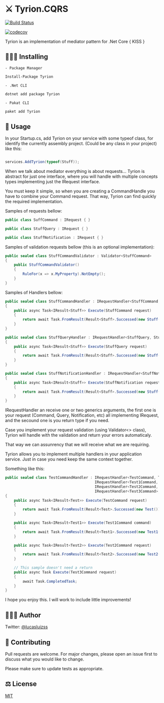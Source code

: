 # ⚔️ Tyrion.CQRS

[![Build Status](https://lucasluizssdev.visualstudio.com/Tyrion.CQRS/_apis/build/status/lucasluizss.Tyrion.CQRS?branchName=master)](https://lucasluizssdev.visualstudio.com/Tyrion.CQRS/_build/latest?definitionId=1&branchName=master)

[![codecov](https://codecov.io/gh/lucasluizss/Tyrion.CQRS/branch/master/graph/badge.svg)](https://codecov.io/gh/lucasluizss/Tyrion.CQRS)

Tyrion is an implementation of mediator pattern for .Net Core
{ KISS }

## 👨🏽‍💻 Installing

	- Package Manager
```bash
Install-Package Tyrion
```

	- .Net CLI
```bash
dotnet add package Tyrion
```

	- Pakat CLI
```bash
paket add Tyrion 
```

## 🧾 Usage

In your Startup.cs, add Tyrion on your service with some typeof class, for identify the currently assembly project. (Could be any class in your project) like this:

```csharp

services.AddTyrion(typeof(Stuff));

```

When we talk about mediator everything is about requests... Tyrion is abstract for just one interface, where you will handle with multiple concepts types implementing just the IRequest interface.

You must keep it simple, so when you are creating a CommandHandle you have to combine your Command request. That way, Tyrion can find quickly the required implementation.

Samples of requests bellow:

```csharp
public class SuffCommand : IRequest { }

public class StuffQuery : IRequest { }

public class StuffNotification : IRequest { }
```

Samples of validation requests bellow (this is an optional implementation):

```csharp
public sealed class StuffCommandValidator : Validator<StuffCommand>
{
	public StuffCommandValidator()
	{
		RuleFor(x => x.MyProperty).NotEmpty();
	}
}
```

Samples of Handlers bellow:

```csharp
public sealed class StuffCommandHandler : IRequestHandler<StuffCommand, Stuff>
{
	public async Task<IResult<Stuff>> Execute(StuffCommand request)
	{
		return await Task.FromResult(Result<Stuff>.Successed(new Stuff()));
	}
}

public sealed class StuffQueryHandler : IRequestHandler<StuffQuery, Stuff>
{
	public async Task<IResult<Stuff>> Execute(StuffQuery request)
	{
		return await Task.FromResult(Result<Stuff>.Successed(new Stuff()));
	}
}

public sealed class StuffNotificationHandler : IRequestHandler<StuffNotification, Stuff>
{
	public async Task<IResult<Stuff>> Execute(StuffNotification request)
	{
		return await Task.FromResult(Result<Stuff>.Successed(new Stuff()));
	}
}
```

IRequestHandler an receive one or two generics arguments, the first one is your request (Command, Query, Notification, etc) all implementing IRequest, and the secound one is you return type if you need.

Case you implement your request validation (using Validator<> class), Tyrion will handle with the validation and return your errors automaticaly.

That way we can assunrency that we will receive what we are requiring.

Tyrion allows you to implement multiple handlers in your application service. Just in case you need keep the same context together.

Something like this:

```csharp
public sealed class TestCommandHandler : IRequestHandler<TestCommand, Test>,
										 IRequestHandler<Test1Command, Test1>,
										 IRequestHandler<Test2Command, Test2>,
										 IRequestHandler<Test3Command>,
{
	public async Task<IResult<Test>> Execute(TestCommand request)
	{
		return await Task.FromResult(Result<Test>.Successed(new Test()));
	}

	public async Task<IResult<Test1>> Execute(Test1Command command)
	{
		return await Task.FromResult(Result<Test1>.Successed(new Test1()));
	}

	public async Task<IResult<Test2>> Execute(Test2Command request)
	{
		return await Task.FromResult(Result<Test2>.Successed(new Test2()));
	}

	// This sample doesn't need a return
	public async Task Execute(Test3Command request)
	{
		await Task.CompletedTask;
	}
}
```

I hope you enjoy this. I will work to include little improvements!

## 🙋🏽‍♂️ Author

Twitter: [@lucasluizss](https://twitter.com/lucasluizss)

## 📝 Contributing
Pull requests are welcome. For major changes, please open an issue first to discuss what you would like to change.

Please make sure to update tests as appropriate.

## ⚖️ License
[MIT](https://choosealicense.com/licenses/mit/)
